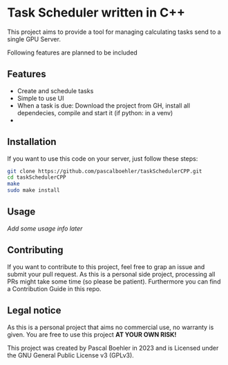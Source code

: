 # Task Scheduler written in C++

This project aims to provide a tool for managing calculating tasks send to a single GPU Server.

Following features are planned to be included

## Features

* Create and schedule tasks
* Simple to use UI
* When a task is due: Download the project from GH, install all dependecies, compile and start it (if python: in a venv)
* 

## Installation

If you want to use this code on your server, just follow these steps:

```sh
git clone https://github.com/pascalboehler/taskSchedulerCPP.git
cd taskSchedulerCPP
make
sudo make install
```

## Usage

*Add some usage info later*

## Contributing

If you want to contribute to this project, feel free to grap an issue and submit your pull request. As this is a personal side project, processing all PRs might take some time (so please be patient). Furthermore you can find a Contribution Guide in this repo.

## Legal notice

As this is a personal project that aims no commercial use, no warranty is given. You are free to use this project **AT YOUR OWN RISK!**

This project was created by Pascal Boehler in 2023 and is Licensed under the GNU General Public License v3 (GPLv3).
